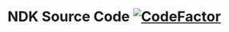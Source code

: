 # NDK Source Code [![CodeFactor](https://www.codefactor.io/repository/github/nd-toolkit/source-code/badge)](https://www.codefactor.io/repository/github/nd-toolkit/source-code)
